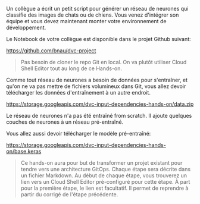 Un collègue a écrit un petit script pour générer un réseau de neurones qui classifie des images de chats ou de chiens.
Vous venez d'intégrer son équipe et vous devez maintenant monter votre environnement de développement.

Le Notebook de votre collègue est disponible dans le projet Github suivant:

https://github.com/bnau/dvc-project

> Pas besoin de cloner le repo Git en local. On va plutôt utiliser Cloud Shell Editor tout au long de ce Hands-on. 

Comme tout réseau de neurones a besoin de données pour s'entraîner,
et qu'on ne va pas mettre de fichiers volumineux dans Git,
vous allez devoir télécharger les données d'entraînement à un autre endroit.

https://storage.googleapis.com/dvc-input-dependencies-hands-on/data.zip

Le réseau de neurones n'a pas été entraîné from scratch.
Il ajoute quelques couches de neurones à un réseau pré-entraîné.

Vous allez aussi devoir télécharger le modèle pré-entraîné:

https://storage.googleapis.com/dvc-input-dependencies-hands-on/base.keras

> Ce hands-on aura pour but de transformer un projet existant pour tendre vers une architecture GitOps.
> Chaque étape sera décrite dans un fichier Markdown.
> Au début de chaque étape, vous trouverez un lien vers un Cloud Shell Editor pré-configuré pour cette étape.
> À part pour la première étape, le lien est facultatif. Il permet de reprendre à partir du corrigé de l'étape précédente.
